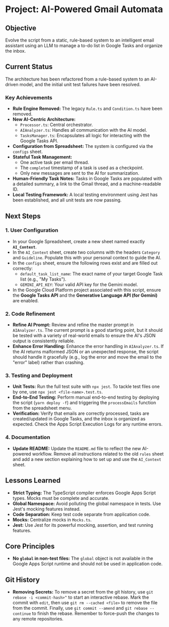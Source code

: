 # Project: AI-Powered Gmail Automata

## Objective
Evolve the script from a static, rule-based system to an intelligent email assistant using an LLM to manage a to-do list in Google Tasks and organize the inbox.

## Current Status
The architecture has been refactored from a rule-based system to an AI-driven model, and the initial unit test failures have been resolved.

### Key Achievements
- **Rule Engine Removed:** The legacy `Rule.ts` and `Condition.ts` have been removed.
- **New AI-Centric Architecture:**
    - `Processor.ts`: Central orchestrator.
    - `AIAnalyzer.ts`: Handles all communication with the AI model.
    - `TasksManager.ts`: Encapsulates all logic for interacting with the Google Tasks API.
- **Configuration from Spreadsheet:** The system is configured via the `configs` sheet.
- **Stateful Task Management:**
    - One active task per email thread.
    - The `completed` timestamp of a task is used as a checkpoint.
    - Only new messages are sent to the AI for summarization.
- **Human-Friendly Task Notes:** Tasks in Google Tasks are populated with a detailed summary, a link to the Gmail thread, and a machine-readable ID.
- **Local Testing Framework:** A local testing environment using Jest has been established, and all unit tests are now passing.

## Next Steps

### 1. User Configuration
- In your Google Spreadsheet, create a new sheet named exactly **`AI_Context`**.
- In the `AI_Context` sheet, create two columns with the headers `Category` and `Guideline`. Populate this with your personal context to guide the AI.
- In the `configs` sheet, ensure the following rows exist and are filled out correctly:
    - `default_task_list_name`: The exact name of your target Google Task list (e.g., "My Tasks").
    - `GEMINI_API_KEY`: Your valid API key for the Gemini model.
- In the Google Cloud Platform project associated with this script, ensure the **Google Tasks API** and the **Generative Language API (for Gemini)** are enabled.

### 2. Code Refinement
- **Refine AI Prompt:** Review and refine the master prompt in `AIAnalyzer.ts`. The current prompt is a good starting point, but it should be tested with a variety of real-world emails to ensure the AI's JSON output is consistently reliable.
- **Enhance Error Handling:** Enhance the error handling in `AIAnalyzer.ts`. If the AI returns malformed JSON or an unexpected response, the script should handle it gracefully (e.g., log the error and move the email to the "error" label) rather than crashing.

### 3. Testing and Deployment
- **Unit Tests:** Run the full test suite with `npx jest`. To tackle test files one by one, use `npx jest <file-name>.test.ts`.
- **End-to-End Testing:** Perform manual end-to-end testing by deploying the script (`yarn deploy -f`) and triggering the `processEmails` function from the spreadsheet menu.
- **Verification:** Verify that emails are correctly processed, tasks are created/updated in Google Tasks, and the inbox is organized as expected. Check the Apps Script Execution Logs for any runtime errors.

### 4. Documentation
- **Update README:** Update the `README.md` file to reflect the new AI-powered workflow. Remove all instructions related to the old `rules` sheet and add a new section explaining how to set up and use the `AI_Context` sheet.

## Lessons Learned

- **Strict Typing:** The TypeScript compiler enforces Google Apps Script types. Mocks must be complete and accurate.
- **Global Namespace:** Avoid polluting the global namespace in tests. Use Jest's mocking features instead.
- **Code Separation:** Keep test code separate from application code.
- **Mocks:** Centralize mocks in `Mocks.ts`.
- **Jest:** Use Jest for its powerful mocking, assertion, and test running features.

## Core Principles

- **No `global` in non-test files:** The `global` object is not available in the Google Apps Script runtime and should not be used in application code.

## Git History

- **Removing Secrets:** To remove a secret from the git history, use `git rebase -i <commit-hash>^` to start an interactive rebase. Mark the commit with `edit`, then use `git rm --cached <file>` to remove the file from the commit. Finally, use `git commit --amend` and `git rebase --continue` to finish the rebase. Remember to force-push the changes to any remote repositories.